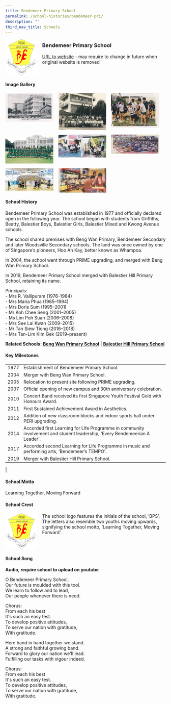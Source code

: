 ```yaml
---
title: Bendemeer Primary School
permalink: /school-histories/bendemeer-pri/
description: ""
third_nav_title: Schools
---
```

<img src="/images/bendemeerpri1.png" style="width:20%;margin-right:15px;" align = "left">

### **Bendemeer Primary School**
[URL to website](http://www.bendemeerpri.moe.edu.sg/) - may require to change in future when original website is removed

<br clear="left">

#### **Image Gallery**

<p><a href="https://staging.d1yxymztqoj7qn.amplifyapp.com/images/bendemeerpri2.jpg">  
<img src="/images/bendemeerpri2.jpg" style="width:30%;margin-right:15px;" align = "left">
</a></p>

<p><a href="https://staging.d1yxymztqoj7qn.amplifyapp.com/images/bendemeerpri3.jpg">  
<img src="/images/bendemeerpri3.jpg" style="width:30%;margin-right:15px;" align = "left">
</a></p>

<p><a href="https://staging.d1yxymztqoj7qn.amplifyapp.com/images/bendemeerpri4.jpg">  
<img src="/images/bendemeerpri4.jpg" style="width:30%;margin-right:15px;" align = "left">
</a></p>

<br clear="left">

<p><a href="https://staging.d1yxymztqoj7qn.amplifyapp.com/images/bendemeerpri5.jpg">  
<img src="/images/bendemeerpri5.jpg" style="width:30%;margin-right:15px;" align = "left">
</a></p>

<p><a href="https://staging.d1yxymztqoj7qn.amplifyapp.com/images/bendemeerpri6.jpg">  
<img src="/images/bendemeerpri6.jpg" style="width:30%;margin-right:15px;" align = "left">
</a></p>

<p><a href="https://staging.d1yxymztqoj7qn.amplifyapp.com/images/bendemeerpri7.jpg">  
<img src="/images/bendemeerpri7.jpg" style="width:30%;margin-right:15px;" align = "left">
</a></p>

<br clear="left">

<p><a href="https://staging.d1yxymztqoj7qn.amplifyapp.com/images/bendemeerpri8.jpg">  
<img src="/images/bendemeerpri8.jpg" style="width:30%;margin-right:15px;" align = "left">
</a></p>

<p><a href="https://staging.d1yxymztqoj7qn.amplifyapp.com/images/bendemeerpri9.jpg">  
<img src="/images/bendemeerpri9.jpg" style="width:30%;margin-right:15px;" align = "left">
</a></p>

<br clear="left">

#### **School History**
Bendemeer Primary School was established in 1977 and officially declared open in the following year. The school began with students from Griffiths, Beatty, Balestier Boys, Balestier Girls, Balestier Mixed and Kwong Avenue schools.

The school shared premises with Beng Wan Primary, Bendemeer Secondary and later Woodsville Secondary schools. The land was once owned by one of Singapore’s pioneers, Hoo Ah Kay, better known as Whampoa.

In 2004, the school went through PRIME upgrading, and merged with Beng Wan Primary School.

In 2019, Bendemeer Primary School merged with Balestier Hill Primary School, retaining its name.

Principals:<br>
\- Mrs R. Vallipuram (1976–1984)<br>
\- Mrs Maria Phua (1985–1994)<br>
\- Mrs Doris Sum (1995–2001)<br>
\- Mr Koh Chee Seng (2001–2005)<br>
\- Ms Lim Poh Suan (2006–2008)<br>
\- Mrs See Lai Kwan (2009–2015)<br>
\- Mr Tan Siew Tiong (2016–2018)<br>
\- Mrs Tan-Lim Kim Gek (2019–present)

**Related Schools:** **[Beng Wan Primary School](https://staging.d1yxymztqoj7qn.amplifyapp.com/school-histories/beng-wan-pri/)** \| **[Balestier Hill Primary School](https://staging.d1yxymztqoj7qn.amplifyapp.com/school-histories/balestier-hill-pri/)**

#### **Key Milestones**

|  |  |
|:---:|---|
| 1977 | Establishment of Bendemeer Primary School. |
| 2004 | Merger with Beng Wan Primary School. |
| 2005 | Relocation to present site following PRIME upgrading. |
| 2007 | Official opening of new campus and 30th anniversary celebration. |
| 2010 | Concert Band received its first Singapore Youth Festival Gold with Honours Award. |
| 2011 | First Sustained Achievement Award in Aesthetics. |
| 2012 | Addition of new classroom blocks and indoor sports hall under PERI upgrading. |
| 2014 | Accorded first Learning for Life Programme in community involvement and student leadership, ‘Every Bendemeerian A Leader’. |
| 2017 | Accorded second Learning for Life Programme in music and performing arts, ‘Bendemeer’s TEMPO’. |
| 2019 | Merger with Balestier Hill Primary School. |
|

#### **School Motto**
Learning Together, Moving Forward

#### **School Crest**
<img src="/images/bendemeerpri1.png" style="width:20%;margin-right:15px;" align = "left">

The school logo features the initials of the school, ‘BPS’. The letters also resemble two youths moving upwards, signifying the school motto, ‘Learning Together, Moving Forward’.

<br clear="left">

#### **School Song**
**Audio, require school to upload on youtube**

O Bendemeer Primary School,<br>
Our future is moulded with this tool.<br>
We learn to follow and to lead,<br>
Our people whenever there is need.

Chorus:<br>
From each his best<br>
It's such an easy test.<br>
To develop positive attitudes,<br>
To serve our nation with gratitude,<br>
With gratitude.

Here hand in hand together we stand.<br>
A strong and faithful growing band.<br>
Forward to glory our nation we'll lead.<br>
Fulfilling our tasks with vigour indeed.

Chorus:<br>
From each his best<br>
It's such an easy test.<br>
To develop positive attitudes,<br>
To serve our nation with gratitude,<br>
With gratitude.